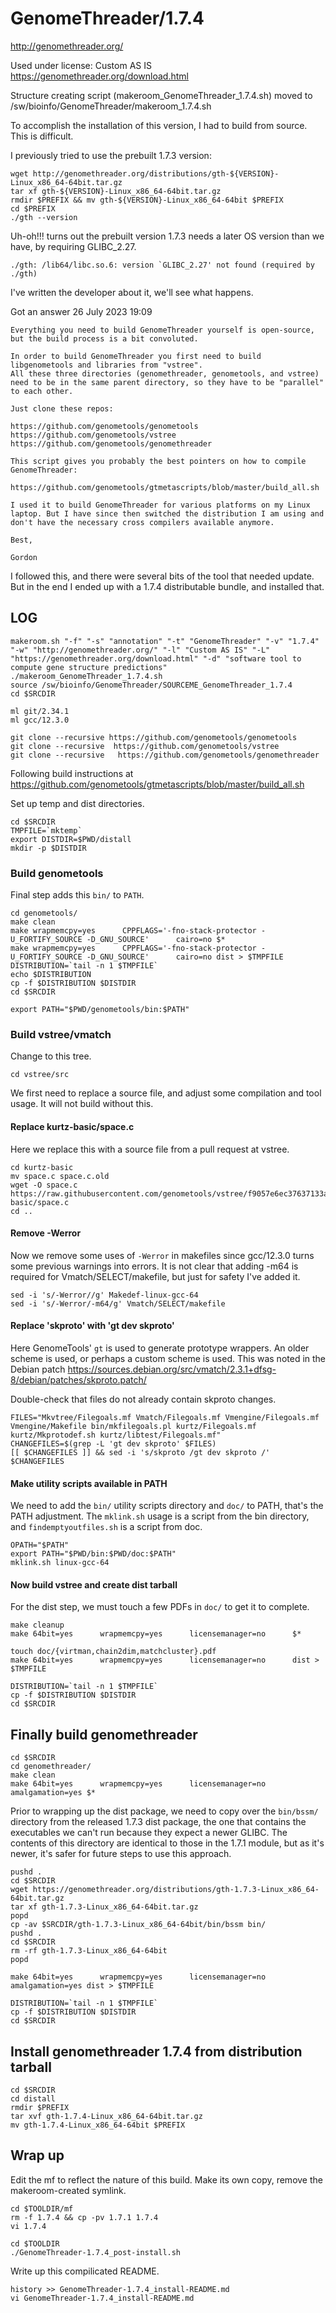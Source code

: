 GenomeThreader/1.7.4
====================

<http://genomethreader.org/>

Used under license:
Custom AS IS
<https://genomethreader.org/download.html>

Structure creating script (makeroom_GenomeThreader_1.7.4.sh) moved to /sw/bioinfo/GenomeThreader/makeroom_1.7.4.sh

To accomplish the installation of this version, I had to build from source. This is difficult.

I previously tried to use the prebuilt 1.7.3 version:

    wget http://genomethreader.org/distributions/gth-${VERSION}-Linux_x86_64-64bit.tar.gz
    tar xf gth-${VERSION}-Linux_x86_64-64bit.tar.gz 
    rmdir $PREFIX && mv gth-${VERSION}-Linux_x86_64-64bit $PREFIX
    cd $PREFIX
    ./gth --version

Uh-oh!!! turns out the prebuilt version 1.7.3 needs a later OS version than we have, by requiring GLIBC_2.27.

    ./gth: /lib64/libc.so.6: version `GLIBC_2.27' not found (required by ./gth)

I've written the developer about it, we'll see what happens.

Got an answer 26 July 2023 19:09

    Everything you need to build GenomeThreader yourself is open-source, but the build process is a bit convoluted.

    In order to build GenomeThreader you first need to build libgenometools and libraries from "vstree".
    All these three directories (genomethreader, genometools, and vstree) need to be in the same parent directory, so they have to be "parallel" to each other.

    Just clone these repos:

    https://github.com/genometools/genometools
    https://github.com/genometools/vstree
    https://github.com/genometools/genomethreader

    This script gives you probably the best pointers on how to compile GenomeThreader:

    https://github.com/genometools/gtmetascripts/blob/master/build_all.sh

    I used it to build GenomeThreader for various platforms on my Linux laptop. But I have since then switched the distribution I am using and don't have the necessary cross compilers available anymore.

    Best,

    Gordon

I followed this, and there were several bits of the tool that needed update.
But in the end I ended up with a 1.7.4 distributable bundle, and installed that.


LOG
---

    makeroom.sh "-f" "-s" "annotation" "-t" "GenomeThreader" "-v" "1.7.4" "-w" "http://genomethreader.org/" "-l" "Custom AS IS" "-L" "https://genomethreader.org/download.html" "-d" "software tool to compute gene structure predictions"
    ./makeroom_GenomeThreader_1.7.4.sh 
    source /sw/bioinfo/GenomeThreader/SOURCEME_GenomeThreader_1.7.4
    cd $SRCDIR

    ml git/2.34.1
    ml gcc/12.3.0

    git clone --recursive https://github.com/genometools/genometools
    git clone --recursive  https://github.com/genometools/vstree
    git clone --recursive   https://github.com/genometools/genomethreader

Following build instructions at https://github.com/genometools/gtmetascripts/blob/master/build_all.sh

Set up temp and dist directories.

    cd $SRCDIR
    TMPFILE=`mktemp`
    export DISTDIR=$PWD/distall
    mkdir -p $DISTDIR


### Build genometools

Final step adds this `bin/` to `PATH`.

    cd genometools/
    make clean
    make wrapmemcpy=yes      CPPFLAGS='-fno-stack-protector -U_FORTIFY_SOURCE -D_GNU_SOURCE'      cairo=no $*
    make wrapmemcpy=yes      CPPFLAGS='-fno-stack-protector -U_FORTIFY_SOURCE -D_GNU_SOURCE'      cairo=no dist > $TMPFILE
    DISTRIBUTION=`tail -n 1 $TMPFILE`
    echo $DISTRIBUTION
    cp -f $DISTRIBUTION $DISTDIR
    cd $SRCDIR

    export PATH="$PWD/genometools/bin:$PATH"


### Build vstree/vmatch

Change to this tree.

    cd vstree/src

We first need to replace a source file, and adjust some compilation and tool
usage. It will not build without this.

#### Replace kurtz-basic/space.c

Here we replace this with a source file from a pull request at vstree.

    cd kurtz-basic
    mv space.c space.c.old
    wget -O space.c https://raw.githubusercontent.com/genometools/vstree/f9057e6ec37637133a4ab010a4361f33db3aca3c/src/kurtz-basic/space.c
    cd ..

#### Remove -Werror

Now we remove some uses of `-Werror` in makefiles since gcc/12.3.0 turns some
previous warnings into errors. It is not clear that adding -m64 is required for
Vmatch/SELECT/makefile, but just for safety I've added it.

    sed -i 's/-Werror//g' Makedef-linux-gcc-64
    sed -i 's/-Werror/-m64/g' Vmatch/SELECT/makefile 

#### Replace 'skproto' with 'gt dev skproto'

Here GenomeTools' `gt` is used to generate prototype wrappers. An older scheme
is used, or perhaps a custom scheme is used. This was noted in the Debian patch
https://sources.debian.org/src/vmatch/2.3.1+dfsg-8/debian/patches/skproto.patch/

Double-check that files do not already contain skproto changes.

    FILES="Mkvtree/Filegoals.mf Vmatch/Filegoals.mf Vmengine/Filegoals.mf Vmengine/Makefile bin/mkfilegoals.pl kurtz/Filegoals.mf kurtz/Mkprotodef.sh kurtz/libtest/Filegoals.mf"
    CHANGEFILES=$(grep -L 'gt dev skproto' $FILES)
    [[ $CHANGEFILES ]] && sed -i 's/skproto /gt dev skproto /' $CHANGEFILES

#### Make utility scripts available in PATH

We need to add the `bin/` utility scripts directory and `doc/` to PATH, that's
the PATH adjustment.  The `mklink.sh` usage is a script from the bin directory,
and `findemptyoutfiles.sh` is a script from doc.

    OPATH="$PATH"
    export PATH="$PWD/bin:$PWD/doc:$PATH"
    mklink.sh linux-gcc-64

#### Now build vstree and create dist tarball

For the dist step, we must touch a few PDFs in `doc/` to get it to complete.

    make cleanup
    make 64bit=yes      wrapmemcpy=yes      licensemanager=no      $*

    touch doc/{virtman,chain2dim,matchcluster}.pdf
    make 64bit=yes      wrapmemcpy=yes      licensemanager=no      dist > $TMPFILE

    DISTRIBUTION=`tail -n 1 $TMPFILE`
    cp -f $DISTRIBUTION $DISTDIR
    cd $SRCDIR



## Finally build genomethreader

    cd $SRCDIR
    cd genomethreader/
    make clean
    make 64bit=yes      wrapmemcpy=yes      licensemanager=no      amalgamation=yes $*

Prior to wrapping up the dist package, we need to copy over the `bin/bssm/`
directory from the released 1.7.3 dist package, the one that contains the
executables we can't run because they expect a newer GLIBC. The contents of
this directory are identical to those in the 1.7.1 module, but as it's newer,
it's safer for future steps to use this approach.

    pushd .
    cd $SRCDIR
    wget https://genomethreader.org/distributions/gth-1.7.3-Linux_x86_64-64bit.tar.gz
    tar xf gth-1.7.3-Linux_x86_64-64bit.tar.gz
    popd
    cp -av $SRCDIR/gth-1.7.3-Linux_x86_64-64bit/bin/bssm bin/
    pushd .
    cd $SRCDIR
    rm -rf gth-1.7.3-Linux_x86_64-64bit
    popd

    make 64bit=yes      wrapmemcpy=yes      licensemanager=no      amalgamation=yes dist > $TMPFILE

    DISTRIBUTION=`tail -n 1 $TMPFILE`
    cp -f $DISTRIBUTION $DISTDIR
    cd $SRCDIR



## Install genomethreader 1.7.4 from distribution tarball

    cd $SRCDIR
    cd distall
    rmdir $PREFIX
    tar xvf gth-1.7.4-Linux_x86_64-64bit.tar.gz
    mv gth-1.7.4-Linux_x86_64-64bit $PREFIX


## Wrap up

Edit the mf to reflect the nature of this build. Make its own copy, remove the
makeroom-created symlink.

    cd $TOOLDIR/mf
    rm -f 1.7.4 && cp -pv 1.7.1 1.7.4
    vi 1.7.4

    cd $TOOLDIR
    ./GenomeThreader-1.7.4_post-install.sh

Write up this compilicated README.

    history >> GenomeThreader-1.7.4_install-README.md
    vi GenomeThreader-1.7.4_install-README.md


